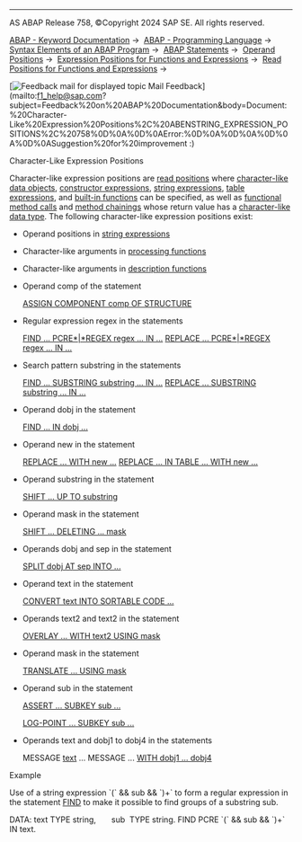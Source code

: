   

* * *

AS ABAP Release 758, ©Copyright 2024 SAP SE. All rights reserved.

[ABAP - Keyword Documentation](https://help.sap.com/doc/abapdocu_latest_index_htm/latest/en-US/abenabap.htm) →  [ABAP - Programming Language](https://help.sap.com/doc/abapdocu_latest_index_htm/latest/en-US/abenabap_reference.htm) →  [Syntax Elements of an ABAP Program](https://help.sap.com/doc/abapdocu_latest_index_htm/latest/en-US/abenabap_syntax.htm) →  [ABAP Statements](https://help.sap.com/doc/abapdocu_latest_index_htm/latest/en-US/abenabap_statements.htm) →  [Operand Positions](https://help.sap.com/doc/abapdocu_latest_index_htm/latest/en-US/abenoperand_positions.htm) →  [Expression Positions for Functions and Expressions](https://help.sap.com/doc/abapdocu_latest_index_htm/latest/en-US/abenexpression_positions.htm) →  [Read Positions for Functions and Expressions](https://help.sap.com/doc/abapdocu_latest_index_htm/latest/en-US/abenexpression_positions_read.htm) → 

 [![](Mail.gif?object=Mail.gif "Feedback mail for displayed topic") Mail Feedback](mailto:f1_help@sap.com?subject=Feedback%20on%20ABAP%20Documentation&body=Document:%20Character-Like%20Expression%20Positions%2C%20ABENSTRING_EXPRESSION_POSITIONS%2C%20758%0D%0A%0D%0AError:%0D%0A%0D%0A%0D%0A%0D%0ASuggestion%20for%20improvement
:)

Character-Like Expression Positions

Character-like expression positions are [read positions](https://help.sap.com/doc/abapdocu_latest_index_htm/latest/en-US/abenread_position_glosry.htm "Glossary Entry") where [character-like data objects](https://help.sap.com/doc/abapdocu_latest_index_htm/latest/en-US/abencharlike_data_object_glosry.htm "Glossary Entry"), [constructor expressions](https://help.sap.com/doc/abapdocu_latest_index_htm/latest/en-US/abenconstructor_expression_glosry.htm "Glossary Entry"), [string expressions](https://help.sap.com/doc/abapdocu_latest_index_htm/latest/en-US/abenstring_expression_glosry.htm "Glossary Entry"), [table expressions](https://help.sap.com/doc/abapdocu_latest_index_htm/latest/en-US/abentable_expression_glosry.htm "Glossary Entry"), and [built-in functions](https://help.sap.com/doc/abapdocu_latest_index_htm/latest/en-US/abenbuiltin_function_glosry.htm "Glossary Entry") can be specified, as well as [functional method calls](https://help.sap.com/doc/abapdocu_latest_index_htm/latest/en-US/abenfunctional_method_call_glosry.htm "Glossary Entry") and [method chainings](https://help.sap.com/doc/abapdocu_latest_index_htm/latest/en-US/abenmethod_chaining_glosry.htm "Glossary Entry") whose return value has a [character-like data type](https://help.sap.com/doc/abapdocu_latest_index_htm/latest/en-US/abencharlike_data_type_glosry.htm "Glossary Entry"). The following character-like expression positions exist:

-   Operand positions in [string expressions](https://help.sap.com/doc/abapdocu_latest_index_htm/latest/en-US/abapcompute_string.htm)
-   Character-like arguments in [processing functions](https://help.sap.com/doc/abapdocu_latest_index_htm/latest/en-US/abenprocess_functions.htm)
-   Character-like arguments in [description functions](https://help.sap.com/doc/abapdocu_latest_index_htm/latest/en-US/abendescriptive_functions.htm)
-   Operand comp of the statement
    
    [ASSIGN COMPONENT comp OF STRUCTURE](https://help.sap.com/doc/abapdocu_latest_index_htm/latest/en-US/abapassign_dynamic_components.htm)
    
-   Regular expression regex in the statements
    
    [FIND ... PCRE*|*REGEX regex ... IN ...](https://help.sap.com/doc/abapdocu_latest_index_htm/latest/en-US/abapfind_pattern.htm)
    [REPLACE ... PCRE*|*REGEX regex ... IN ...](https://help.sap.com/doc/abapdocu_latest_index_htm/latest/en-US/abapreplace_pattern.htm)
    
-   Search pattern substring in the statements
    
    [FIND ... SUBSTRING substring ... IN ...](https://help.sap.com/doc/abapdocu_latest_index_htm/latest/en-US/abapfind_pattern.htm)
    [REPLACE ... SUBSTRING substring ... IN ...](https://help.sap.com/doc/abapdocu_latest_index_htm/latest/en-US/abapreplace_pattern.htm)
    
-   Operand dobj in the statement
    
    [FIND ... IN dobj ...](https://help.sap.com/doc/abapdocu_latest_index_htm/latest/en-US/abapfind.htm)
    
-   Operand new in the statement
    
    [REPLACE ... WITH new ...](https://help.sap.com/doc/abapdocu_latest_index_htm/latest/en-US/abapreplace.htm)
    [REPLACE ... IN TABLE ... WITH new ...](https://help.sap.com/doc/abapdocu_latest_index_htm/latest/en-US/abapreplace_itab.htm)
    
-   Operand substring in the statement
    
    [SHIFT ... UP TO substring](https://help.sap.com/doc/abapdocu_latest_index_htm/latest/en-US/abapshift_places.htm)
    
-   Operand mask in the statement
    
    [SHIFT ... DELETING ... mask](https://help.sap.com/doc/abapdocu_latest_index_htm/latest/en-US/abapshift_deleting.htm)
    
-   Operands dobj and sep in the statement
    
    [SPLIT dobj AT sep INTO ...](https://help.sap.com/doc/abapdocu_latest_index_htm/latest/en-US/abapsplit.htm)
    
-   Operand text in the statement
    
    [CONVERT text INTO SORTABLE CODE ...](https://help.sap.com/doc/abapdocu_latest_index_htm/latest/en-US/abapconvert_text.htm)
    
-   Operands text2 and text2 in the statement
    
    [OVERLAY ... WITH text2 USING mask](https://help.sap.com/doc/abapdocu_latest_index_htm/latest/en-US/abapoverlay.htm)
    
-   Operand mask in the statement
    
    [TRANSLATE ... USING mask](https://help.sap.com/doc/abapdocu_latest_index_htm/latest/en-US/abaptranslate.htm)
    
-   Operand sub in the statement
    
    [ASSERT ... SUBKEY sub ...](https://help.sap.com/doc/abapdocu_latest_index_htm/latest/en-US/abapassert.htm)
    
    [LOG-POINT ... SUBKEY sub ...](https://help.sap.com/doc/abapdocu_latest_index_htm/latest/en-US/abaplog-point.htm)
    
-   Operands text and dobj1 to dobj4 in the statements
    
    MESSAGE [text](https://help.sap.com/doc/abapdocu_latest_index_htm/latest/en-US/abapmessage_text.htm) ...
    MESSAGE ... [WITH dobj1 ... dobj4](https://help.sap.com/doc/abapdocu_latest_index_htm/latest/en-US/abapmessage.htm)
    

Example

Use of a string expression \`(\` && sub && \`)+\` to form a regular expression in the statement [FIND](https://help.sap.com/doc/abapdocu_latest_index_htm/latest/en-US/abapfind.htm) to make it possible to find groups of a substring sub.

DATA: text TYPE string,
      sub  TYPE string.
FIND PCRE \`(\` && sub && \`)+\` IN text.